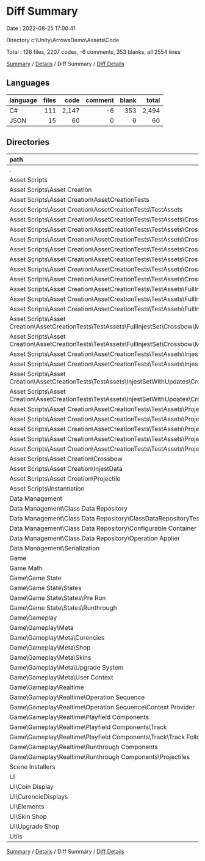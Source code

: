 # Diff Summary

Date : 2022-08-25 17:00:41

Directory c:\\Unity\\ArrowsDemo\\Assets\\Code

Total : 126 files,  2207 codes, -6 comments, 353 blanks, all 2554 lines

[Summary](results.md) / [Details](details.md) / Diff Summary / [Diff Details](diff-details.md)

## Languages
| language | files | code | comment | blank | total |
| :--- | ---: | ---: | ---: | ---: | ---: |
| C# | 111 | 2,147 | -6 | 353 | 2,494 |
| JSON | 15 | 60 | 0 | 0 | 60 |

## Directories
| path | files | code | comment | blank | total |
| :--- | ---: | ---: | ---: | ---: | ---: |
| . | 126 | 2,207 | -6 | 353 | 2,554 |
| Asset Scripts | 53 | 1,029 | -24 | 152 | 1,157 |
| Asset Scripts\\Asset Creation | 50 | 1,023 | -24 | 152 | 1,151 |
| Asset Scripts\\Asset Creation\\AssetCreationTests | 20 | 607 | 3 | 89 | 699 |
| Asset Scripts\\Asset Creation\\AssetCreationTests\\TestAssets | 15 | 60 | 0 | 0 | 60 |
| Asset Scripts\\Asset Creation\\AssetCreationTests\\TestAssets\\Crossbow | 6 | 24 | 0 | 0 | 24 |
| Asset Scripts\\Asset Creation\\AssetCreationTests\\TestAssets\\Crossbow\\ModernCarbon | 1 | 4 | 0 | 0 | 4 |
| Asset Scripts\\Asset Creation\\AssetCreationTests\\TestAssets\\Crossbow\\ModernCarbonTinted | 1 | 4 | 0 | 0 | 4 |
| Asset Scripts\\Asset Creation\\AssetCreationTests\\TestAssets\\Crossbow\\ModernRedWood | 1 | 4 | 0 | 0 | 4 |
| Asset Scripts\\Asset Creation\\AssetCreationTests\\TestAssets\\Crossbow\\ModernRedWoodGold | 1 | 4 | 0 | 0 | 4 |
| Asset Scripts\\Asset Creation\\AssetCreationTests\\TestAssets\\Crossbow\\RedWood | 1 | 4 | 0 | 0 | 4 |
| Asset Scripts\\Asset Creation\\AssetCreationTests\\TestAssets\\Crossbow\\Wood | 1 | 4 | 0 | 0 | 4 |
| Asset Scripts\\Asset Creation\\AssetCreationTests\\TestAssets\\FullInjestSet | 3 | 12 | 0 | 0 | 12 |
| Asset Scripts\\Asset Creation\\AssetCreationTests\\TestAssets\\FullInjestSet\\Crossbow | 3 | 12 | 0 | 0 | 12 |
| Asset Scripts\\Asset Creation\\AssetCreationTests\\TestAssets\\FullInjestSet\\Crossbow\\DataUpdate | 1 | 4 | 0 | 0 | 4 |
| Asset Scripts\\Asset Creation\\AssetCreationTests\\TestAssets\\FullInjestSet\\Crossbow\\ModelAndDataUpdates | 1 | 4 | 0 | 0 | 4 |
| Asset Scripts\\Asset Creation\\AssetCreationTests\\TestAssets\\FullInjestSet\\Crossbow\\ModelUpdate | 1 | 4 | 0 | 0 | 4 |
| Asset Scripts\\Asset Creation\\AssetCreationTests\\TestAssets\\InjestSetWithUpdates | 2 | 8 | 0 | 0 | 8 |
| Asset Scripts\\Asset Creation\\AssetCreationTests\\TestAssets\\InjestSetWithUpdates\\Crossbow | 2 | 8 | 0 | 0 | 8 |
| Asset Scripts\\Asset Creation\\AssetCreationTests\\TestAssets\\InjestSetWithUpdates\\Crossbow\\DataUpdate | 1 | 4 | 0 | 0 | 4 |
| Asset Scripts\\Asset Creation\\AssetCreationTests\\TestAssets\\InjestSetWithUpdates\\Crossbow\\ModelAndDataUpdates | 1 | 4 | 0 | 0 | 4 |
| Asset Scripts\\Asset Creation\\AssetCreationTests\\TestAssets\\Projectiles | 4 | 16 | 0 | 0 | 16 |
| Asset Scripts\\Asset Creation\\AssetCreationTests\\TestAssets\\Projectiles\\Arrow | 1 | 4 | 0 | 0 | 4 |
| Asset Scripts\\Asset Creation\\AssetCreationTests\\TestAssets\\Projectiles\\Bolt | 1 | 4 | 0 | 0 | 4 |
| Asset Scripts\\Asset Creation\\AssetCreationTests\\TestAssets\\Projectiles\\fork | 1 | 4 | 0 | 0 | 4 |
| Asset Scripts\\Asset Creation\\AssetCreationTests\\TestAssets\\Projectiles\\pencil | 1 | 4 | 0 | 0 | 4 |
| Asset Scripts\\Asset Creation\\Crossbow | 3 | 123 | 0 | 20 | 143 |
| Asset Scripts\\Asset Creation\\InjestData | 3 | 34 | 10 | 6 | 50 |
| Asset Scripts\\Asset Creation\\Projectile | 7 | -97 | 1 | -17 | -113 |
| Asset Scripts\\Instantiation | 3 | 6 | 0 | 0 | 6 |
| Data Management | 26 | 216 | 19 | 44 | 279 |
| Data Management\\Class Data Repository | 25 | 211 | 15 | 43 | 269 |
| Data Management\\Class Data Repository\\ClassDataRepositoryTests | 1 | 65 | 0 | 12 | 77 |
| Data Management\\Class Data Repository\\Configurable Container | 8 | 242 | 7 | 39 | 288 |
| Data Management\\Class Data Repository\\Operation Applier | 2 | 35 | 0 | 2 | 37 |
| Data Management\\Serialization | 1 | 5 | 4 | 1 | 10 |
| Game | 29 | 544 | 0 | 93 | 637 |
| Game Math | 1 | 42 | 0 | 6 | 48 |
| Game\\Game State | 3 | 0 | -1 | -3 | -4 |
| Game\\Game State\\States | 3 | 0 | -1 | -3 | -4 |
| Game\\Game State\\States\\Pre Run | 2 | -6 | -1 | -3 | -10 |
| Game\\Game State\\States\\Runthrough | 1 | 6 | 0 | 0 | 6 |
| Game\\Gameplay | 26 | 544 | 1 | 96 | 641 |
| Game\\Gameplay\\Meta | 19 | 510 | -1 | 87 | 596 |
| Game\\Gameplay\\Meta\\Curencies | 1 | 10 | 0 | 0 | 10 |
| Game\\Gameplay\\Meta\\Shop | 3 | 101 | 2 | 16 | 119 |
| Game\\Gameplay\\Meta\\Skins | 11 | 338 | -3 | 60 | 395 |
| Game\\Gameplay\\Meta\\Upgrade System | 1 | 0 | 0 | 1 | 1 |
| Game\\Gameplay\\Meta\\User Context | 3 | 61 | 0 | 10 | 71 |
| Game\\Gameplay\\Realtime | 7 | 34 | 2 | 9 | 45 |
| Game\\Gameplay\\Realtime\\Operation Sequence | 1 | 1 | 0 | 0 | 1 |
| Game\\Gameplay\\Realtime\\Operation Sequence\\Context Provider | 1 | 1 | 0 | 0 | 1 |
| Game\\Gameplay\\Realtime\\Playfield Components | 1 | 4 | 0 | 1 | 5 |
| Game\\Gameplay\\Realtime\\Playfield Components\\Track | 1 | 4 | 0 | 1 | 5 |
| Game\\Gameplay\\Realtime\\Playfield Components\\Track\\Track Follower | 1 | 4 | 0 | 1 | 5 |
| Game\\Gameplay\\Realtime\\Runthrough Components | 4 | -16 | 0 | -2 | -18 |
| Game\\Gameplay\\Realtime\\Runthrough Components\\Projectiles | 4 | -16 | 0 | -2 | -18 |
| Scene Installers | 1 | 14 | -2 | 0 | 12 |
| UI | 13 | 324 | 1 | 52 | 377 |
| UI\\Coin Display | 1 | -46 | 0 | -10 | -56 |
| UI\\CurencieDisplays | 4 | 123 | 0 | 23 | 146 |
| UI\\Elements | 1 | 2 | 0 | 0 | 2 |
| UI\\Skin Shop | 5 | 266 | 1 | 43 | 310 |
| UI\\Upgrade Shop | 2 | -21 | 0 | -4 | -25 |
| Utils | 3 | 38 | 0 | 6 | 44 |

[Summary](results.md) / [Details](details.md) / Diff Summary / [Diff Details](diff-details.md)